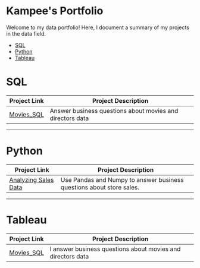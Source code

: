 # Kampee's Portfolio

Welcome to my data portfolio! Here, I document a summary of my projects in the data field.

- [SQL](#sql)
- [Python](#python)
- [Tableau](#tableau)

# SQL

| Project Link | Project Description | 
|---|---|
| [Movies_SQL](https://github.com/stlionnn/Movies_SQL)| Answer business questions about movies and directors data
***
# Python

| Project Link | Project Description | 
|---|---|
| [Analyzing Sales Data](https://datalore.jetbrains.com/notebook/7Uyhqpw7GPlvhVo2hkrDZF/iHfLnzPVg6y4i7SdcYEa3N)| Use Pandas and Numpy to answer business questions about store sales.
***
# Tableau

| Project Link | Project Description | 
|---|---|
| [Movies_SQL](https://github.com/stlionnn/Movies_SQL)| I answer business questions about movies and directors data
